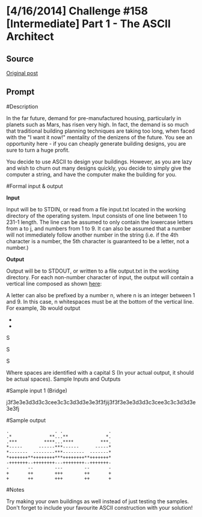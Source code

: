 # [4/16/2014] Challenge #158 [Intermediate] Part 1 - The ASCII Architect

## Source

[Original post](https://old.reddit.com/r/dailyprogrammer/comments/236va2/4162014_challenge_158_intermediate_part_1_the/)

## Prompt

#Description

In the far future, demand for pre-manufactured housing, particularly in planets such as Mars, has risen very high. In fact, the demand is so much that traditional building planning techniques are taking too long, when faced with the "I want it now!" mentality of the denizens of the future. You see an opportunity here - if you can cheaply generate building designs, you are sure to turn a huge profit.

You decide to use ASCII to design your buildings. However, as you are lazy and wish to churn out many designs quickly, you decide to simply give the computer a string, and have the computer make the building for you.

#Formal input & output

**Input**

Input will be to STDIN, or read from a file input.txt located in the working directory of the operating system. Input consists of one line between 1 to 231-1 length. The line can be assumed to only contain the lowercase letters from a to j, and numbers from 1 to 9. It can also be assumed that a number will not immediately follow another number in the string (i.e. if the 4th character is a number, the 5th character is guaranteed to be a letter, not a number.)

**Output**

Output will be to STDOUT, or written to a file output.txt in the working directory. For each non-number character of input, the output will contain a vertical line composed as shown [here](http://i.imgur.com/twPajPG.png):



A letter can also be prefixed by a number n, where n is an integer between 1 and 9. In this case, n whitespaces must be at the bottom of the vertical line. For example, 3b would output

+

+

S

S

S



Where spaces are identified with a capital S (In your actual output, it should be actual spaces).
Sample Inputs and Outputs

#Sample input 1 (Bridge)

j3f3e3e3d3d3c3cee3c3c3d3d3e3e3f3fjij3f3f3e3e3d3d3c3cee3c3c3d3d3e3e3fj

#Sample output


    .                 . .                 .
    .*              **...**              *.
    .***          ****...****          ***.
    *-----      ------***------      -----*
    *-------  --------***--------  -------*
    *+++++++**++++++++***++++++++**+++++++*
    -+++++++--++++++++---++++++++--+++++++-
    -       --        ---        --       -
    +       ++        +++        ++       +
    +       ++        +++        ++       +

#Notes



Try making your own buildings as well instead of just testing the samples. Don't forget to include your favourite ASCII construction with your solution!
